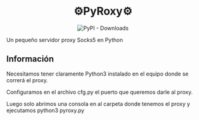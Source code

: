 <h1 align="center">⚙️PyRoxy⚙️</h1>

<p align="center">

<img alt="PyPI - Downloads" src="https://img.shields.io/badge/Python-3776AB?style=for-the-badge&logo=python&logoColor=white"> 

  
  
Un pequeño servidor proxy Socks5 en Python
## Información

Necesitamos tener claramente Python3 instalado en el equipo donde se correrá el proxy.

Configuramos en el archivo cfg.py el puerto que queremos darle al proxy. 

Luego solo abrimos una consola en al carpeta donde tenemos el proxy y ejecutamos python3 pyroxy.py
